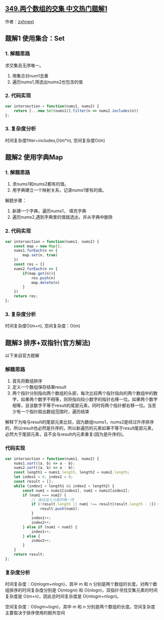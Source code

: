 ## [349.两个数组的交集 中文热门题解1](https://leetcode.cn/problems/intersection-of-two-arrays/solutions/100000/liang-ge-shu-zu-de-jiao-ji-duo-jie-fa-by-cnxs)

作者：[zxhnext](https://leetcode.cn/u/zxhnext)

## 题解1 使用集合：Set
### 1. 解题思路
求交集且无序唯一。

1. 用集合对num1去重
2. 遍历nums1,筛选出nums2也包含的值

### 2. 代码实现
```js
var intersection = function(nums1, nums2) {
    return [...new Set(nums1)].filter(n => nums2.includes(n))
};
```
### 3. 复杂度分析
时间复杂度filter+includes,O(m*n), 空间复杂度O(m)

## 题解2 使用字典Map
### 1. 解题思路
1. 求nums1和nums2都有的值。
2. 用字典建立一个映射关系，记录nums1里有的值。

解题步骤：
1. 新建一个字典，遍历nums1， 填充字典
2. 遍历nums2,遇到字典里的值就选出，并从字典中删除

### 2. 代码实现
```js
var intersection = function(nums1, nums2) {
    const map = new Map();
    nums1.forEach(n => {
        map.set(n, true)
    })
    const res = []
    nums2.forEach(n => {
        if(map.get(n)){
            res.push(n)
            map.delete(n)
        }
    })
    return res;
};
```
### 3. 复杂度分析
时间复杂度O(m+n), 空间复杂度：O(m)

## 题解3 排序+双指针(官方解法)

以下来自官方题解

### 解题思路
1. 首先将数组排序
2. 定义一个数组保存结果result
3. 两个指针分别指向两个数组的头部，每次比较两个指针指向的两个数组中的数字，如果两个数字不相等，则将指向较小数字的指针右移一位。如果两个数字相等，且该数字不等于result的尾部元素，同时将两个指针都右移一位。当至少有一个指针超出数组范围时，遍历结束

解释下为啥与result的尾部元素比较，因为数组nums1，nums2是经过升序排序的，所以result也必然是升序的，所以新遍历的元素如果不等于result尾部元素，必然大于尾部元素，且不会与result内元素重复(因为是升序的)。


### 代码实现
```js
var intersection = function(nums1, nums2) {
    nums1.sort((a, b) => a - b);
    nums2.sort((a, b) => a - b);
    const length1 = nums1.length, length2 = nums2.length;
    let index1 = 0, index2 = 0;
    const result = [];
    while (index1 < length1 && index2 < length2) {
        const num1 = nums1[index1], num2 = nums2[index2];
        if (num1 === num2) {
            // 保证加入元素的唯一性
            if (!result.length || num1 !== result[result.length - 1]) {
                result.push(num1);
            }
            index1++;
            index2++;
        } else if (num1 < num2) {
            index1++;
        } else {
            index2++;
        }
    }
    return result;
};
```

### 复杂度分析
时间复杂度：O(mlogm+nlogn)，其中 m 和 n 分别是两个数组的长度。对两个数组排序的时间复杂度分别是 O(mlogm) 和 O(nlogn)，双指针寻找交集元素的时间复杂度是 O(m+n)，因此总时间复杂度是 O(mlogm+nlogn)。

空间复杂度：O(logm+logn)，其中 m 和 n 分别是两个数组的长度。空间复杂度主要取决于排序使用的额外空间
